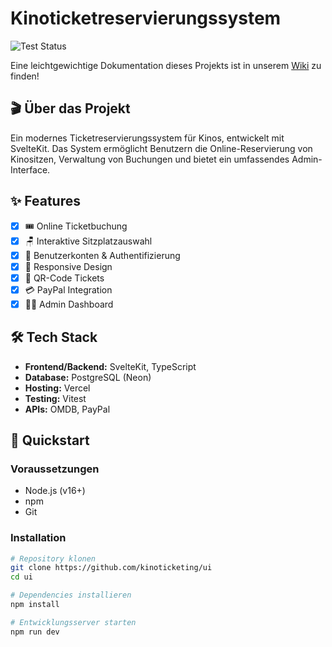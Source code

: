 # Kinoticketreservierungssystem

![Test Status](https://github.com/kinoticketing/ui/actions/workflows/test.yml/badge.svg)

Eine leichtgewichtige Dokumentation dieses Projekts ist in unserem [Wiki](https://github.com/kinoticketing/ui/wiki) zu finden!

## 🎬 Über das Projekt
Ein modernes Ticketreservierungssystem für Kinos, entwickelt mit SvelteKit. Das System ermöglicht Benutzern die Online-Reservierung von Kinositzen, Verwaltung von Buchungen und bietet ein umfassendes Admin-Interface.

## ✨ Features
- [x] 🎟️ Online Ticketbuchung
- [x] 🪑 Interaktive Sitzplatzauswahl
- [x] 👤 Benutzerkonten & Authentifizierung
- [x] 📱 Responsive Design
- [x] 🎫 QR-Code Tickets
- [x] 💳 PayPal Integration
- [x] 👨‍💼 Admin Dashboard

## 🛠️ Tech Stack
- **Frontend/Backend:** SvelteKit, TypeScript
- **Database:** PostgreSQL (Neon)
- **Hosting:** Vercel
- **Testing:** Vitest
- **APIs:** OMDB, PayPal

## 🚀 Quickstart

### Voraussetzungen
- Node.js (v16+)
- npm
- Git

### Installation
```bash
# Repository klonen
git clone https://github.com/kinoticketing/ui
cd ui

# Dependencies installieren
npm install

# Entwicklungsserver starten
npm run dev
```